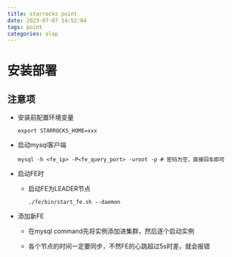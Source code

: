 ```yaml
---
title: starrocks point
date: 2023-07-07 14:52:04
tags: point
categories: olap
---
```


# 安装部署

## 注意项

- 安装前配置环境变量

  ```shell
  export STARROCKS_HOME=xxx
  ```

- 启动mysql客户端

  ```shell
  mysql -h <fe_ip> -P<fe_query_port> -uroot -p # 密码为空，直接回车即可
  ```

  

- 启动FE时

  - 启动FE为LEADER节点

    ```
    ./fe/bin/start_fe.sh --daemon
    ```

    

- 添加新FE

  - 在mysql command先将实例添加进集群，然后逐个启动实例

  - 各个节点的时间一定要同步，不然FE的心跳超过5s时差，就会报错

    